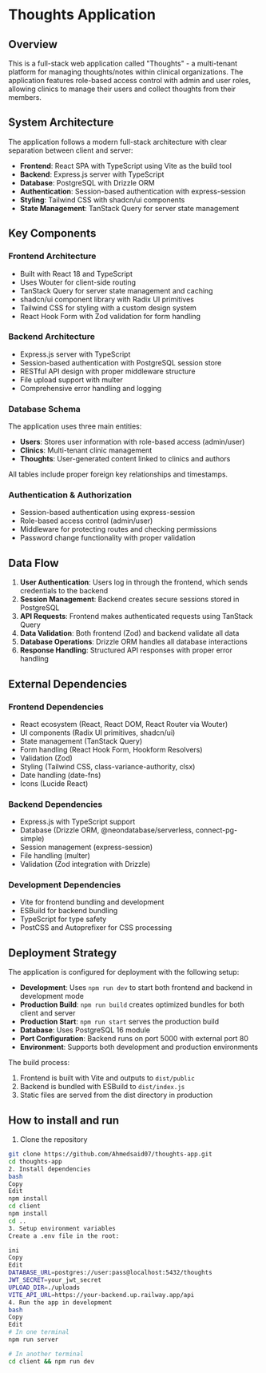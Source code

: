# Thoughts Application

## Overview

This is a full-stack web application called "Thoughts" - a multi-tenant platform for managing thoughts/notes within clinical organizations. The application features role-based access control with admin and user roles, allowing clinics to manage their users and collect thoughts from their members.

## System Architecture

The application follows a modern full-stack architecture with clear separation between client and server:

- **Frontend**: React SPA with TypeScript using Vite as the build tool
- **Backend**: Express.js server with TypeScript
- **Database**: PostgreSQL with Drizzle ORM
- **Authentication**: Session-based authentication with express-session
- **Styling**: Tailwind CSS with shadcn/ui components
- **State Management**: TanStack Query for server state management

## Key Components

### Frontend Architecture
- Built with React 18 and TypeScript
- Uses Wouter for client-side routing
- TanStack Query for server state management and caching
- shadcn/ui component library with Radix UI primitives
- Tailwind CSS for styling with a custom design system
- React Hook Form with Zod validation for form handling

### Backend Architecture
- Express.js server with TypeScript
- Session-based authentication with PostgreSQL session store
- RESTful API design with proper middleware structure
- File upload support with multer
- Comprehensive error handling and logging

### Database Schema
The application uses three main entities:
- **Users**: Stores user information with role-based access (admin/user)
- **Clinics**: Multi-tenant clinic management
- **Thoughts**: User-generated content linked to clinics and authors

All tables include proper foreign key relationships and timestamps.

### Authentication & Authorization
- Session-based authentication using express-session
- Role-based access control (admin/user)
- Middleware for protecting routes and checking permissions
- Password change functionality with proper validation

## Data Flow

1. **User Authentication**: Users log in through the frontend, which sends credentials to the backend
2. **Session Management**: Backend creates secure sessions stored in PostgreSQL
3. **API Requests**: Frontend makes authenticated requests using TanStack Query
4. **Data Validation**: Both frontend (Zod) and backend validate all data
5. **Database Operations**: Drizzle ORM handles all database interactions
6. **Response Handling**: Structured API responses with proper error handling

## External Dependencies

### Frontend Dependencies
- React ecosystem (React, React DOM, React Router via Wouter)
- UI components (Radix UI primitives, shadcn/ui)
- State management (TanStack Query)
- Form handling (React Hook Form, Hookform Resolvers)
- Validation (Zod)
- Styling (Tailwind CSS, class-variance-authority, clsx)
- Date handling (date-fns)
- Icons (Lucide React)

### Backend Dependencies
- Express.js with TypeScript support
- Database (Drizzle ORM, @neondatabase/serverless, connect-pg-simple)
- Session management (express-session)
- File handling (multer)
- Validation (Zod integration with Drizzle)

### Development Dependencies
- Vite for frontend bundling and development
- ESBuild for backend bundling
- TypeScript for type safety
- PostCSS and Autoprefixer for CSS processing

## Deployment Strategy

The application is configured for deployment with the following setup:
- **Development**: Uses `npm run dev` to start both frontend and backend in development mode
- **Production Build**: `npm run build` creates optimized bundles for both client and server
- **Production Start**: `npm run start` serves the production build
- **Database**: Uses PostgreSQL 16 module
- **Port Configuration**: Backend runs on port 5000 with external port 80
- **Environment**: Supports both development and production environments

The build process:
1. Frontend is built with Vite and outputs to `dist/public`
2. Backend is bundled with ESBuild to `dist/index.js`
3. Static files are served from the dist directory in production

## How to install and run

1. Clone the repository
```bash
git clone https://github.com/Ahmedsaid07/thoughts-app.git
cd thoughts-app
2. Install dependencies
bash
Copy
Edit
npm install
cd client
npm install
cd ..
3. Setup environment variables
Create a .env file in the root:

ini
Copy
Edit
DATABASE_URL=postgres://user:pass@localhost:5432/thoughts
JWT_SECRET=your_jwt_secret
UPLOAD_DIR=./uploads
VITE_API_URL=https://your-backend.up.railway.app/api
4. Run the app in development
bash
Copy
Edit
# In one terminal
npm run server

# In another terminal
cd client && npm run dev